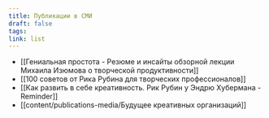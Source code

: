 ```yaml
---
title: Публикации в СМИ
draft: false
tags: 
link: list
---
```

- [[Гениальная простота - Резюме и инсайты обзорной лекции Михаила Изюмова о творческой продуктивности]]
- [[100 советов от Рика Рубина для творческих профессионалов]]
- [[Как развить в себе креативность. Рик Рубин у Эндрю Хубермана - Reminder]]
- [[content/publications-media/Будущее креативных организаций]]
